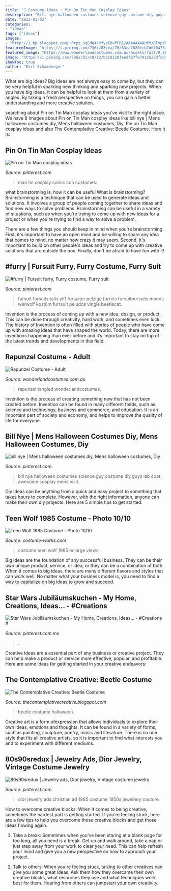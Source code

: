 ```yaml
---
title: "J Costume Ideas : Pin On Tin Man Cosplay Ideas"
description: "Bill nye halloween costumes science guy costume diy guys lab coat awesome cosplay mens visit"
date: "2023-01-02"
categories:
- "ideas"
tags: ["ideas"]
images:
- "http://1.bp.blogspot.com/-Prpz_sgEdq4/VfyaEBvfFDI/AAAAAAAAHfM/DlmpXRkvSnc/s1600/IMG_9034.JPG"
featuredImage: "https://i.pinimg.com/736x/83/ea/70/83ea7020fcb7dd70473a83909250746e.jpg"
featured_image: "https://www.wonderlandcostumes.com.au/assets/full/R_887193L.jpg?20200719170307"
image: "https://i.pinimg.com/736x/b2/c8/12/b2c8128f6edf87fe7912527dfad10209--tin-man-cosplay-ideas.jpg"
ShowToc: true
author: "Earl Schamberger"
---
```



What are big ideas?
Big ideas are not always easy to come by, but they can be very helpful in sparking new thinking and sparking new projects. When you have big ideas, it can be helpful to look at them from a variety of angles. By taking a fresh perspective on things, you can gain a better understanding and more creative solution.

	

		
searching about Pin on Tin Man cosplay ideas you've visit to the right place. We have 8 Images about Pin on Tin Man cosplay ideas like bill nye | Mens halloween costumes diy, Mens halloween costumes, Diy, Pin on Tin Man cosplay ideas and also The Contemplative Creative: Beetle Costume. Here it is:
		
    
## Pin On Tin Man Cosplay Ideas

<img loading=lazy src="https://i.pinimg.com/736x/b2/c8/12/b2c8128f6edf87fe7912527dfad10209--tin-man-cosplay-ideas.jpg" onerror="this.onerror=null;this.src='https://tse2.mm.bing.net/th?id=OIP.j73zWogpMvyrfcZHkykJPADhEs&amp;pid=15.1';" alt="Pin on Tin Man cosplay ideas">

_Source: pinterest.com_

>man tin cosplay comic con costumes. 

	

what brainstorming is, how it can be useful
What is brainstorming?
Brainstorming is a technique that can be used to generate ideas and solutions. It involves a group of people coming together to share ideas and find new ways to solve problems. Brainstorming can be useful in a variety of situations, such as when you're trying to come up with new ideas for a project or when you're trying to find a way to solve a problem.

There are a few things you should keep in mind when you're brainstorming. First, it's important to have an open mind and be willing to share any idea that comes to mind, no matter how crazy it may seem. Second, it's important to build on other people's ideas and try to come up with creative solutions that are outside the box. Finally, don't be afraid to have fun with it!

    
## #furry | Fursuit Furry, Furry Costume, Furry Suit

<img loading=lazy src="https://i.pinimg.com/736x/ff/40/67/ff40674b7f0f30fa96fbefd3e1a17c01.jpg" onerror="this.onerror=null;this.src='https://tse1.mm.bing.net/th?id=OIP.VA8rcQFER9oOuLcfx3MlNQAAAA&amp;pid=15.1';" alt="#furry | Fursuit furry, Furry costume, Furry suit">

_Source: pinterest.com_

>fursuit fursuits tails yiff fursuiter pelzige furries fursuitpursuits monos werwolf kostüm furrsuit peludos vingle beetlecat. 

	

Invention is the process of coming up with a new idea, design, or product. This can be done through creativity, hard work, and sometimes even luck. The history of Invention is often filled with stories of people who have come up with amazing ideas that have shaped the world. Today, there are more inventions happening than ever before and it’s important to stay on top of the latest trends and developments in this field.

    
## Rapunzel Costume - Adult

<img loading=lazy src="https://www.wonderlandcostumes.com.au/assets/full/R_887193L.jpg?20200719170307" onerror="this.onerror=null;this.src='https://tse2.mm.bing.net/th?id=OIP.uflED_iRs24wGDYTyic__AHaHa&amp;pid=15.1';" alt="Rapunzel Costume - Adult">

_Source: wonderlandcostumes.com.au_

>rapunzel tangled wonderlandcostumes. 

	

Invention is the process of creating something new that has not been created before. Invention can be found in many different fields, such as science and technology, business and commerce, and education. It is an important part of society and economy, and helps to improve the quality of life for everyone.

    
## Bill Nye | Mens Halloween Costumes Diy, Mens Halloween Costumes, Diy

<img loading=lazy src="https://i.pinimg.com/736x/c1/90/93/c190930d0b5b62160191cf8205612ae4--halloween-costumes-for-guys-bill-nye.jpg" onerror="this.onerror=null;this.src='https://tse3.mm.bing.net/th?id=OIP.Z46Uz2bjVSNZ15Ze1EAf0gHaLG&amp;pid=15.1';" alt="bill nye | Mens halloween costumes diy, Mens halloween costumes, Diy">

_Source: pinterest.com_

>bill nye halloween costumes science guy costume diy guys lab coat awesome cosplay mens visit. 

	

Diy ideas can be anything from a quick and easy project to something that takes hours to complete. However, with the right information, anyone can make their own diy projects. Here are 5 simple tips to get started:

    
## Teen Wolf 1985 Costume - Photo 10/10

<img loading=lazy src="https://photos.costume-works.com/full/teen_wolf_19859.jpg" onerror="this.onerror=null;this.src='https://tse3.mm.bing.net/th?id=OIP.4cRaHS1oJIThNm5Z2J538gHaJ3&amp;pid=15.1';" alt="Teen Wolf 1985 Costume - Photo 10/10">

_Source: costume-works.com_

>costume teen wolf 1985 enlarge views. 

	

Big ideas are the foundation of any successful business. They can be their own unique product, service, or idea, or they can be a combination of both. When it comes to big ideas, there are many different flavors and styles that can work well. No matter what your business model is, you need to find a way to capitalize on big ideas to grow and succeed.

    
## Star Wars Jubiläumskuchen - My Home, Creations, Ideas... - #Creations #

<img loading=lazy src="https://i.pinimg.com/736x/83/ea/70/83ea7020fcb7dd70473a83909250746e.jpg" onerror="this.onerror=null;this.src='https://tse2.mm.bing.net/th?id=OIP.-cpP4GB7muCQpl1d0Gm06wHaNK&amp;pid=15.1';" alt="Star Wars Jubiläumskuchen - My Home, Creations, Ideas... - #Creations #">

_Source: pinterest.com.mx_

>. 

	

Creative ideas are a essential part of any business or creative project. They can help make a product or service more effective, popular, and profitable. Here are some ideas for getting started in your creative endeavors:

    
## The Contemplative Creative: Beetle Costume

<img loading=lazy src="http://1.bp.blogspot.com/-Prpz_sgEdq4/VfyaEBvfFDI/AAAAAAAAHfM/DlmpXRkvSnc/s1600/IMG_9034.JPG" onerror="this.onerror=null;this.src='https://tse2.mm.bing.net/th?id=OIP.cfiAdYSrVuiApPTIMQQ7xwHaJ4&amp;pid=15.1';" alt="The Contemplative Creative: Beetle Costume">

_Source: thecontemplativecreative.blogspot.com_

>beetle costume halloween. 

	

Creative art is a form ofexpression that allows individuals to explore their own ideas, emotions and thoughts. It can be found in a variety of forms, such as painting, sculpture, poetry, music and literature. There is no one style that fits all creative artists, so it is important to find what interests you and to experiment with different mediums.

    
## 80s90sredux | Jewelry Ads, Dior Jewelry, Vintage Costume Jewelry

<img loading=lazy src="https://i.pinimg.com/736x/bc/60/7c/bc607c32f95adf451d54e69e7e563f95--vintage-dior-vintage-couture.jpg" onerror="this.onerror=null;this.src='https://tse2.mm.bing.net/th?id=OIP.pz0OzLxsbR0tFxpNUp_PRAHaKr&amp;pid=15.1';" alt="80s90sredux | Jewelry ads, Dior jewelry, Vintage costume jewelry">

_Source: pinterest.com_

>dior jewelry ads christian ad 1985 costume 1950s jewellery couture. 

	

How to overcome creative blocks:
When it comes to being creative, sometimes the hardest part is getting started. If you're feeling stuck, here are a few tips to help you overcome those creative blocks and get those ideas flowing again.
1. Take a break: Sometimes when you've been staring at a blank page for too long, all you need is a break. Get up and walk around, take a nap or just step away from your work to clear your head. This can help refresh your mind and give you a new perspective on how to approach your project.

2. Talk to others: When you're feeling stuck, talking to other creatives can give you some great ideas. Ask them how they overcame their own creative blocks, what resources they use and what techniques work best for them. Hearing from others can jumpstart your own creativity.


